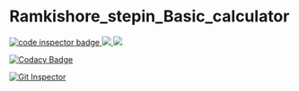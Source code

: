 # Ramkishore_stepin_Basic_calculator


<a href="https://frontend.code-inspector.com/public/user/github/thetalentedramkishore">
   <img src="https://code-inspector.com/public/badge/user/github/thetalentedramkishore?style=light" alt="code inspector badge" />
   <img src="https://www.code-inspector.com/project/27593/score/svg" />
   <img src="https://www.code-inspector.com/project/27593/status/svg" />
</a>

[![Codacy Badge](https://app.codacy.com/project/badge/Grade/e5535d7ecb004bfea3733b8d29e539c7)](https://www.codacy.com/gh/thetalentedramkishore/Ramkishore_stepin_calculator/dashboard?utm_source=github.com&amp;utm_medium=referral&amp;utm_content=thetalentedramkishore/Ramkishore_stepin_calculator&amp;utm_campaign=Badge_Grade)



[![Git Inspector](https://github.com/thetalentedramkishore/Ramkishore_stepin_calculator/actions/workflows/gitinspector.yml/badge.svg)](https://github.com/thetalentedramkishore/Ramkishore_stepin_calculator/actions/workflows/gitinspector.yml)



































